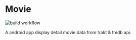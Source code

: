 # Movie
![build workflow](https://github.com/penkzhou/Movie/actions/workflows/build.yml/badge.svg)

A android app display detail movie data from trakt & tmdb api.
